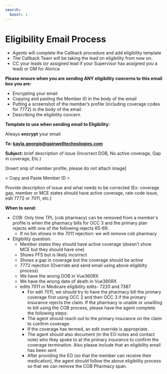 ```yaml
---
search:
  boost: 1
---
```


# Eligibility Email Process

-	Agents will complete the Callback procedure and add eligibility template 
- The Callback Team will be taking the lead on eligibility from now on. 
- CC your leads (or assigned lead if your Supervisor has assigned you a lead) or GM for Alorica 

**Please ensure when you are sending ANY eligibility concerns to this email box you are:**

- Encrypting your email 
- Copying and pasting the Member ID in the body of the email 
- Putting a screenshot of the member’s profile (including coverage codes for 7772) in the body of the email 
- Describing the eligibility concern 

**Template to use when sending email to Eligibility:** 

Always **encrypt** your email 

**To: kayla.georgio@gainwelltechnologies.com**   

**Subject:** brief description of issue (Incorrect DOB, No active coverage, Gap in coverage, Etc.) 

[Insert snip of member profile, please do not attach image]

< Copy and Paste Member ID > 

Provide description of issue and what needs to be corrected (Ex: coverage gap, member or MCE states should have active coverage, rate code issue, edit 7772 or 7011, etc.) 

**When to send:** 

- COB: Only time TPL (cob pharmacy) can be removed from a member's profile is when the pharmacy bills for OCC 3 and the primary plan rejects with one of the following rejects 65-69.  
   - If no bin shows in the 7011 rejection: we will remove cob pharmacy 
- Eligibility question:  
  - Member states they should have active coverage (doesn’t show MCE but they should have one) 
  - Shows FFS but is likely incorrect 
  - Shows a gap in coverage but the coverage should be active 
  - 7772 rejection (Override and send email using above eligiblity process)
  - We have the wrong DOB in Vue360RX
  - We have the wrong date of death in Vue360RX
  - edits 7011 or Medicare eligibility edits- 7220 and 7387 
    - For edit 7011, we should try to have the pharmacy bill the primary coverage first using OCC 2 and then OCC 3 if the primary insurance rejects the claim.  If the pharmacy is unable or unwilling to bill using the COB process, please have the agent complete the following steps: 
    - The agent should reach out to the primary insurance on the claim to confirm coverage. 
    - If the coverage has termed, an edit override is appropriate.   
    - The agent should also document (in the EO notes and contact note) who they spoke to at the primary insurance to confirm the coverage termination. Also please include that an eligibility email has been sent   
    - After providing the EO (so that the member can receive their medication), the agent should follow the above eligibility process so that we can remove the COB Pharmacy span. 


